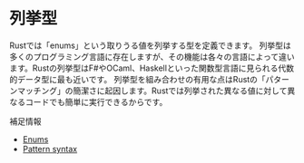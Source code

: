 # 列挙型

Rustでは「enums」という取りうる値を列挙する型を定義できます。
列挙型は多くのプログラミング言語に存在しますが、その機能は各々の言語によって違います。Rustの列挙型はF#やOCaml、Haskellといった関数型言語に見られる代数的データ型に最も近いです。
列挙型を組み合わせの有用な点はRustの「パターンマッチング」の簡潔さに起因します。Rustでは列挙された異なる値に対して異なるコードでも簡単に実行できるからです。

補足情報

- [Enums](https://doc.rust-jp.rs/book-ja/ch06-00-enums.html)
- [Pattern syntax](https://doc.rust-jp.rs/book-ja/ch18-03-pattern-syntax.html)

